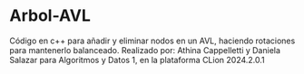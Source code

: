 # Arbol-AVL
Código en c++ para añadir y eliminar nodos en un AVL, haciendo rotaciones para mantenerlo balanceado.
Realizado por: Athina Cappelletti y Daniela Salazar para Algoritmos y Datos 1, en la plataforma CLion 2024.2.0.1
